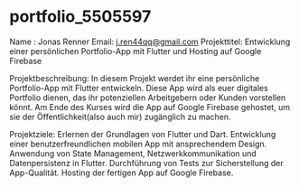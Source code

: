 # portfolio_5505597

Name : Jonas Renner Email: j.ren44qq@gmail.com
Projekttitel: Entwicklung einer persönlichen Portfolio-App mit Flutter und Hosting auf Google Firebase

Projektbeschreibung: In diesem Projekt werdet ihr eine persönliche Portfolio-App mit Flutter entwickeln. Diese App wird als euer digitales Portfolio dienen, das ihr potenziellen Arbeitgebern oder Kunden vorstellen könnt. Am Ende des Kurses wird die App auf Google Firebase gehostet, um sie der Öffentlichkeit(also auch mir) zugänglich zu machen.

Projektziele: Erlernen der Grundlagen von Flutter und Dart. Entwicklung einer benutzerfreundlichen mobilen App mit ansprechendem Design. Anwendung von State Management, Netzwerkkommunikation und Datenpersistenz in Flutter. Durchführung von Tests zur Sicherstellung der App-Qualität. Hosting der fertigen App auf Google Firebase.